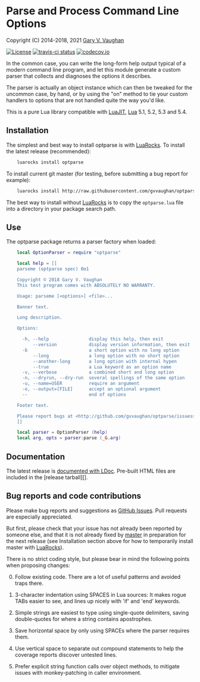 Parse and Process Command Line Options
======================================

Copyright (C) 2014-2018, 2021 [Gary V. Vaughan][github]

[![License](http://img.shields.io/:license-mit-blue.svg)](http://mit-license.org)
[![travis-ci status](https://secure.travis-ci.org/gvvaughan/optparse.png?branch=master)](http://travis-ci.org/gvvaughan/optparse/builds)
[![codecov.io](https://codecov.io/gh/gvvaughan/optparse/branch/master/graph/badge.svg)](https://codecov.io/gh/gvvaughan/optparse)

In the common case, you can write the long-form help output typical of
a modern command line program, and let this module generate a custom
parser that collects and diagnoses the options it describes.

The parser is actually an object instance which can then be tweaked for
the uncommon case, by hand, or by using the "on" method to tie your
custom handlers to options that are not handled quite the way you'd
like.

This is a pure Lua library compatible with [LuaJIT][], [Lua][] 5.1,
5.2, 5.3 and 5.4.

[github]: http://github.com/gvvaughan/optparse/ "Github repository"
[lua]: http://www.lua.org "The Lua Project"
[luajit]: http://luajit.org "The LuaJIT Project"


Installation
------------

The simplest and best way to install optparse is with [LuaRocks][]. To
install the latest release (recommended):

```bash
    luarocks install optparse
```

To install current git master (for testing, before submitting a bug
report for example):

```bash
    luarocks install http://raw.githubusercontent.com/gvvaughan/optparse/master/optparse-git-1.rockspec
```

The best way to install without [LuaRocks][] is to copy the
`optparse.lua` file into a directory in your package search path.

[luarocks]: http://www.luarocks.org "Lua package manager"


Use
---

The optparse package returns a parser factory when loaded:

```lua
    local OptionParser = require "optparse"

    local help = [[
    parseme (optparse spec) 0α1

    Copyright © 2018 Gary V. Vaughan
    This test program comes with ABSOLUTELY NO WARRANTY.

    Usage: parseme [<options>] <file>...

    Banner text.

    Long description.

    Options:

      -h, --help               display this help, then exit
          --version            display version information, then exit
      -b                       a short option with no long option
          --long               a long option with no short option
          --another-long       a long option with internal hypen
          --true               a Lua keyword as an option name
      -v, --verbose            a combined short and long option
      -n, --dryrun, --dry-run  several spellings of the same option
      -u, --name=USER          require an argument
      -o, --output=[FILE]      accept an optional argument
      --                       end of options

    Footer text.

    Please report bugs at <http://github.com/gvvaughan/optparse/issues>.
    ]]

    local parser = OptionParser (help)
    local arg, opts = parser:parse (_G.arg)
```



Documentation
-------------

The latest release is [documented with LDoc][github.io].
Pre-built HTML files are included in the [release tarball][].

[github.io]: http://gvvaughan.github.io/optparse
[release]: http://gvvaughan.github.io/optparse/releases


Bug reports and code contributions
----------------------------------

Please make bug reports and suggestions as [GitHub Issues][issues].
Pull requests are especially appreciated.

But first, please check that your issue has not already been reported by
someone else, and that it is not already fixed by [master][github] in
preparation for the next release (see Installation section above for how
to temporarily install master with [LuaRocks][]).

There is no strict coding style, but please bear in mind the following
points when proposing changes:

0. Follow existing code. There are a lot of useful patterns and avoided
   traps there.

1. 3-character indentation using SPACES in Lua sources: It makes rogue
   TABs easier to see, and lines up nicely with 'if' and 'end' keywords.

2. Simple strings are easiest to type using single-quote delimiters,
   saving double-quotes for where a string contains apostrophes.

3. Save horizontal space by only using SPACEs where the parser requires
   them.

4. Use vertical space to separate out compound statements to help the
   coverage reports discover untested lines.

5. Prefer explicit string function calls over object methods, to mitigate
   issues with monkey-patching in caller environment.

[issues]: http://github.com/gvvaughan/optparse/issues
